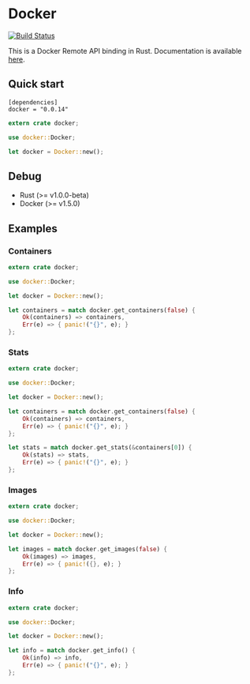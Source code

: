 # Docker

[![Build Status](https://travis-ci.org/ghmlee/rust-docker.svg)](https://travis-ci.org/ghmlee/rust-docker)

This is a Docker Remote API binding in Rust. Documentation is available [here](https://ghmlee.github.io/rust-docker/doc/docker).

## Quick start

```
[dependencies]
docker = "0.0.14"
```

```rust
extern crate docker;

use docker::Docker;

let docker = Docker::new();
```

## Debug
* Rust (>= v1.0.0-beta)
* Docker (>= v1.5.0)

## Examples

### Containers

```rust
extern crate docker;

use docker::Docker;

let docker = Docker::new();

let containers = match docker.get_containers(false) {
    Ok(containers) => containers,
    Err(e) => { panic!("{}", e); }
};
```

### Stats

```rust
extern crate docker;

use docker::Docker;

let docker = Docker::new();

let containers = match docker.get_containers(false) {
    Ok(containers) => containers,
    Err(e) => { panic!("{}", e); }
};

let stats = match docker.get_stats(&containers[0]) {
    Ok(stats) => stats,
    Err(e) => { panic!("{}", e); }
};
```

### Images

```rust
extern crate docker;

use docker::Docker;

let docker = Docker::new();

let images = match docker.get_images(false) {
    Ok(images) => images,
    Err(e) => { panic!({}, e); }
};

```

### Info

```rust
extern crate docker;

use docker::Docker;

let docker = Docker::new();

let info = match docker.get_info() {
    Ok(info) => info,
    Err(e) => { panic!("{}", e); }
};
```